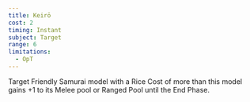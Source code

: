 ```yaml
---
title: Keirō
cost: 2
timing: Instant
subject: Target
range: 6
limitations:
  - OpT
---
```

Target Friendly Samurai model with a Rice Cost of more than this model gains +1 to its Melee pool or Ranged Pool until the End Phase.